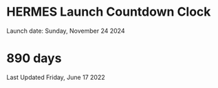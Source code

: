 # HERMES Launch Countdown Clock

Launch date: Sunday, November 24 2024
# 890 days

Last Updated Friday, June 17 2022